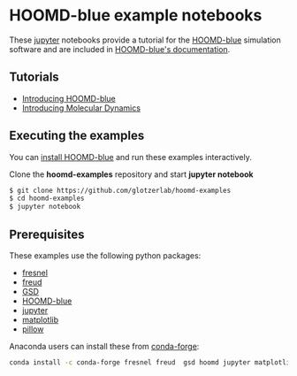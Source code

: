 # HOOMD-blue example notebooks

These [jupyter](https://jupyter.org) notebooks provide a tutorial for the
[HOOMD-blue](https://glotzerlab.engin.umich.edu/hoomd-blue) simulation software
and are included in [HOOMD-blue's
documentation](http://hoomd-blue.readthedocs.io).

## Tutorials

* [Introducing HOOMD-blue](00-Introducing-HOOMD-blue/index.ipynb)
* [Introducing Molecular Dynamics](01-Introducing-Molecular-Dynamics/index.ipynb)

## Executing the examples

You can [install HOOMD-blue](https://hoomd-blue.readthedocs.io) and run these
examples interactively.

Clone the **hoomd-examples** repository and start **jupyter notebook**

```bash
$ git clone https://github.com/glotzerlab/hoomd-examples
$ cd hoomd-examples
$ jupyter notebook
```

## Prerequisites

These examples use the following python packages:

* [fresnel](https://github.com/glotzerlab/fresnel)
* [freud](http://glotzerlab.engin.umich.edu/freud/)
* [GSD](https://github.com/glotzerlab/gsd)
* [HOOMD-blue](http://glotzerlab.engin.umich.edu/hoomd-blue/)
* [jupyter](http://jupyter.org/)
* [matplotlib](http://matplotlib.org/)
* [pillow](https://python-pillow.org/)

Anaconda users can install these from [conda-forge](https://conda-forge.org/):

```bash
conda install -c conda-forge fresnel freud  gsd hoomd jupyter matplotlib
```
